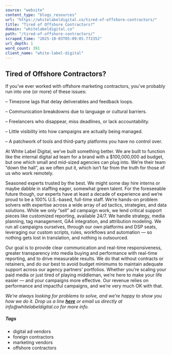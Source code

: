 ```yaml
---
source: "website"
content_type: "blogs_resources"
url: "https://whitelabeldigital.co/tired-of-offshore-contractors/"
title: "Tired of Offshore Contractors?"
domain: "whitelabeldigital.co"
path: "/tired-of-offshore-contractors/"
scraped_time: "2025-10-03T05:09:05.772352"
url_depth: 1
word_count: 391
client_name: "white-label-digital"
---
```


## Tired of Offshore Contractors?

If you’ve ever worked with offshore marketing contractors, you’ve probably run into one (or more) of these issues:

– Timezone lags that delay deliverables and feedback loops.

– Communication breakdowns due to language or cultural barriers.

– Freelancers who disappear, miss deadlines, or lack accountability.

– Little visibility into how campaigns are actually being managed.

– A patchwork of tools and third-party platforms you have no control over.

At White Label Digital, we’ve built something better. We are built to function like the internal digital ad team for a brand with a $100,000,000 ad budget, but one which small and mid-sized agencies can plug into. We’re their team “down the hall”, as we often put it, which isn’t far from the truth for those of us who work remotely.

Seasoned experts trusted by the best. We might some day hire interns or maybe dabble in staffing eager, somewhat green talent. For the foreseeable future though, our experts have at least a decade of experience and we’re proud to be a 100% U.S.-based, full-time staff. We’re hands-on problem solvers with expertise across a wide array of ad tactics, strategies, and data solutions. While we only “sell” ad campaign work, we lend critical support pieces like customized reporting, available 24/7. We handle strategy, media planning, tag management, GA4 integration, and attribution modeling. We run all campaigns ourselves, through our own platforms and DSP seats, leveraging our custom scripts, rules, workflows and automation — so nothing gets lost in translation, and nothing is outsourced.

Our goal is to provide clear communication and real-time responsiveness, greater transparency into media buying and performance with real-time reporting, and to drive measurable results. We do that without contracts or retainers, and do our best to avoid budget minimums to maintain adequate support across our agency partners’ portfolios. Whether you’re scaling your paid media or just tired of playing middleman, we’re here to make your life easier — and your campaigns more effective. Our revenue relies on performance and impactful campaigns, and we’re very much OK with that.

_We’re always looking for problems to solve, and we’re happy to show you how we do it. Drop us a line [**here**](https://whitelabeldigital.co/contact/) or email us directly at _info@whitelabeldigital.co_ for more info._

##### Tags

*   digital ad vendors
*   foreign contractors
*   marketing vendors
*   offshore contractors